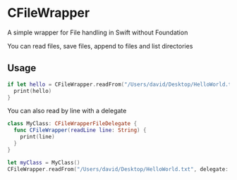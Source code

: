 # CFileWrapper

A simple wrapper for File handling in Swift without Foundation

You can read files, save files, append to files and list directories

## Usage

```swift
if let hello = CFileWrapper.readFrom("/Users/david/Desktop/HelloWorld.txt") {
  print(hello)
}
```

You can also read by line with a delegate

```swift
class MyClass: CFileWrapperFileDelegate {
  func CFileWrapper(readLine line: String) {
    print(line)
  }
}

let myClass = MyClass()
CFileWrapper.readFrom("/Users/david/Desktop/HelloWorld.txt", delegate: myClass)
```
